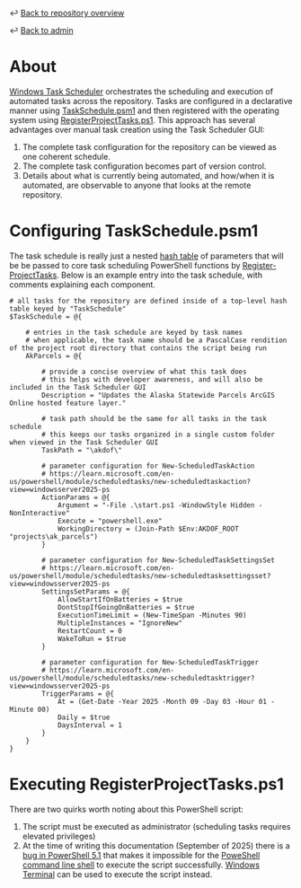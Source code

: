 ↩️ [Back to repository overview](../../README.md)

↩️ [Back to admin](../README.md)

# About

[Windows Task Scheduler](https://learn.microsoft.com/en-us/windows/win32/taskschd/task-scheduler-start-page) orchestrates the scheduling and execution of automated tasks across the repository. Tasks are configured in a declarative manner using [TaskSchedule.psm1](TaskSchedule.psm1) and then registered with the operating system using [RegisterProjectTasks.ps1](RegisterProjectTasks.ps1). This approach has several advantages over manual task creation using the Task Scheduler GUI:
1. The complete task configuration for the repository can be viewed as one coherent schedule.
2. The complete task configuration becomes part of version control.
3. Details about what is currently being automated, and how/when it is automated, are observable to anyone that looks at the remote repository. 

# Configuring TaskSchedule.psm1

The task schedule is really just a nested [hash table](https://learn.microsoft.com/en-us/powershell/module/microsoft.powershell.core/about/about_hash_tables?view=powershell-7.5) of parameters that will be be passed to core task scheduling PowerShell functions by [Register-ProjectTasks](RegisterProjectTasks.ps1#L3). Below is an example entry into the task schedule, with comments explaining each component. 

```
# all tasks for the repository are defined inside of a top-level hash table keyed by "TaskSchedule"
$TaskSchedule = @{

    # entries in the task schedule are keyed by task names
    # when applicable, the task name should be a PascalCase rendition of the project root directory that contains the script being run
    AkParcels = @{

        # provide a concise overview of what this task does
        # this helps with developer awareness, and will also be included in the Task Scheduler GUI
        Description = "Updates the Alaska Statewide Parcels ArcGIS Online hosted feature layer."

        # task path should be the same for all tasks in the task schedule
        # this keeps our tasks organized in a single custom folder when viewed in the Task Scheduler GUI
        TaskPath = "\akdof\"

        # parameter configuration for New-ScheduledTaskAction
        # https://learn.microsoft.com/en-us/powershell/module/scheduledtasks/new-scheduledtaskaction?view=windowsserver2025-ps
        ActionParams = @{
            Argument = "-File .\start.ps1 -WindowStyle Hidden -NonInteractive"
            Execute = "powershell.exe"
            WorkingDirectory = (Join-Path $Env:AKDOF_ROOT "projects\ak_parcels")
        }

        # parameter configuration for New-ScheduledTaskSettingsSet
        # https://learn.microsoft.com/en-us/powershell/module/scheduledtasks/new-scheduledtasksettingsset?view=windowsserver2025-ps
        SettingsSetParams = @{
            AllowStartIfOnBatteries = $true
            DontStopIfGoingOnBatteries = $true
            ExecutionTimeLimit = (New-TimeSpan -Minutes 90)
            MultipleInstances = "IgnoreNew"
            RestartCount = 0
            WakeToRun = $true
        }

        # parameter configuration for New-ScheduledTaskTrigger
        # https://learn.microsoft.com/en-us/powershell/module/scheduledtasks/new-scheduledtasktrigger?view=windowsserver2025-ps
        TriggerParams = @{
            At = (Get-Date -Year 2025 -Month 09 -Day 03 -Hour 01 -Minute 00)
            Daily = $true
            DaysInterval = 1
        }
    }
}
```

# Executing RegisterProjectTasks.ps1

There are two quirks worth noting about this PowerShell script:
1. The script must be executed as administrator (scheduling tasks requires elevated privileges) 
2. At the time of writing this documentation (September of 2025) there is a [bug in PowerShell 5.1](https://superuser.com/questions/1885304/powershell-exe-does-not-prompt-for-credentials) that makes it impossible for the [PoweShell command line shell](https://learn.microsoft.com/en-us/powershell/scripting/overview?view=powershell-7.5#command-line-shell) to execute the script successfully. [Windows Terminal](https://learn.microsoft.com/en-us/windows/terminal/) can be used to execute the script instead.  